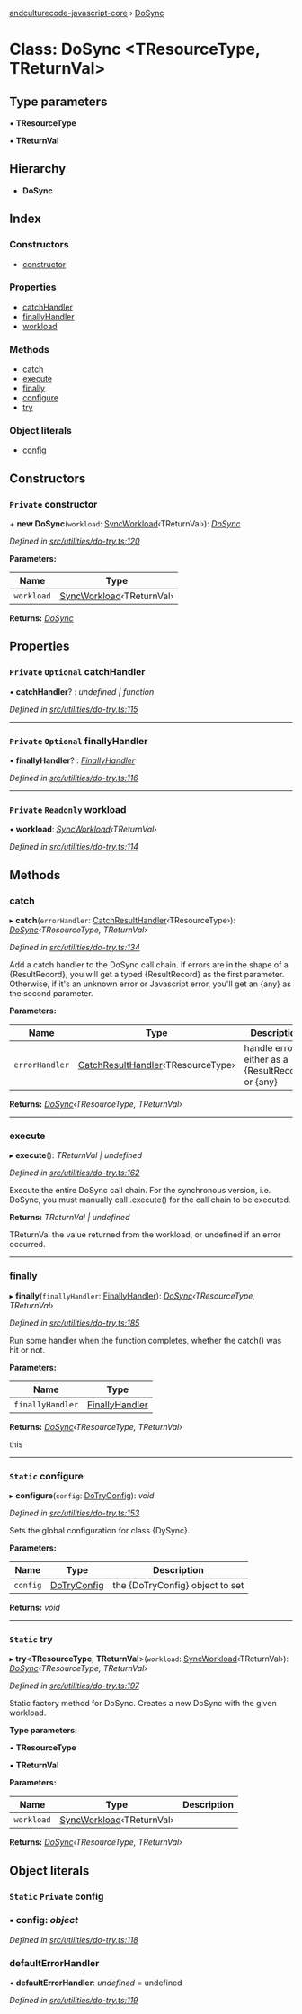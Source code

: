 [andculturecode-javascript-core](../README.md) › [DoSync](dosync.md)

# Class: DoSync <**TResourceType, TReturnVal**>

## Type parameters

▪ **TResourceType**

▪ **TReturnVal**

## Hierarchy

* **DoSync**

## Index

### Constructors

* [constructor](dosync.md#private-constructor)

### Properties

* [catchHandler](dosync.md#private-optional-catchhandler)
* [finallyHandler](dosync.md#private-optional-finallyhandler)
* [workload](dosync.md#private-readonly-workload)

### Methods

* [catch](dosync.md#catch)
* [execute](dosync.md#execute)
* [finally](dosync.md#finally)
* [configure](dosync.md#static-configure)
* [try](dosync.md#static-try)

### Object literals

* [config](dosync.md#static-private-config)

## Constructors

### `Private` constructor

\+ **new DoSync**(`workload`: [SyncWorkload](../README.md#syncworkload)‹TReturnVal›): *[DoSync](dosync.md)*

*Defined in [src/utilities/do-try.ts:120](https://github.com/AndcultureCode/AndcultureCode.JavaScript.Core/blob/beaa8a5/src/utilities/do-try.ts#L120)*

**Parameters:**

Name | Type |
------ | ------ |
`workload` | [SyncWorkload](../README.md#syncworkload)‹TReturnVal› |

**Returns:** *[DoSync](dosync.md)*

## Properties

### `Private` `Optional` catchHandler

• **catchHandler**? : *undefined | function*

*Defined in [src/utilities/do-try.ts:115](https://github.com/AndcultureCode/AndcultureCode.JavaScript.Core/blob/beaa8a5/src/utilities/do-try.ts#L115)*

___

### `Private` `Optional` finallyHandler

• **finallyHandler**? : *[FinallyHandler](../README.md#finallyhandler)*

*Defined in [src/utilities/do-try.ts:116](https://github.com/AndcultureCode/AndcultureCode.JavaScript.Core/blob/beaa8a5/src/utilities/do-try.ts#L116)*

___

### `Private` `Readonly` workload

• **workload**: *[SyncWorkload](../README.md#syncworkload)‹TReturnVal›*

*Defined in [src/utilities/do-try.ts:114](https://github.com/AndcultureCode/AndcultureCode.JavaScript.Core/blob/beaa8a5/src/utilities/do-try.ts#L114)*

## Methods

###  catch

▸ **catch**(`errorHandler`: [CatchResultHandler](../README.md#catchresulthandler)‹TResourceType›): *[DoSync](dosync.md)‹TResourceType, TReturnVal›*

*Defined in [src/utilities/do-try.ts:134](https://github.com/AndcultureCode/AndcultureCode.JavaScript.Core/blob/beaa8a5/src/utilities/do-try.ts#L134)*

Add a catch handler to the DoSync call chain.
If errors are in the shape of a {ResultRecord},
you will get a typed {ResultRecord} as the first parameter.
Otherwise, if it's an unknown error or Javascript error,
you'll get an {any} as the second parameter.

**Parameters:**

Name | Type | Description |
------ | ------ | ------ |
`errorHandler` | [CatchResultHandler](../README.md#catchresulthandler)‹TResourceType› | handle errors, either as a {ResultRecord} or {any}  |

**Returns:** *[DoSync](dosync.md)‹TResourceType, TReturnVal›*

___

###  execute

▸ **execute**(): *TReturnVal | undefined*

*Defined in [src/utilities/do-try.ts:162](https://github.com/AndcultureCode/AndcultureCode.JavaScript.Core/blob/beaa8a5/src/utilities/do-try.ts#L162)*

Execute the entire DoSync call chain. For the synchronous version, i.e. DoSync,
you must manually call .execute() for the call chain to be executed.

**Returns:** *TReturnVal | undefined*

TReturnVal the value returned from the workload, or undefined if an error occurred.

___

###  finally

▸ **finally**(`finallyHandler`: [FinallyHandler](../README.md#finallyhandler)): *[DoSync](dosync.md)‹TResourceType, TReturnVal›*

*Defined in [src/utilities/do-try.ts:185](https://github.com/AndcultureCode/AndcultureCode.JavaScript.Core/blob/beaa8a5/src/utilities/do-try.ts#L185)*

Run some handler when the function completes, whether the
catch() was hit or not.

**Parameters:**

Name | Type |
------ | ------ |
`finallyHandler` | [FinallyHandler](../README.md#finallyhandler) |

**Returns:** *[DoSync](dosync.md)‹TResourceType, TReturnVal›*

this

___

### `Static` configure

▸ **configure**(`config`: [DoTryConfig](../interfaces/dotryconfig.md)): *void*

*Defined in [src/utilities/do-try.ts:153](https://github.com/AndcultureCode/AndcultureCode.JavaScript.Core/blob/beaa8a5/src/utilities/do-try.ts#L153)*

Sets the global configuration for class {DySync}.

**Parameters:**

Name | Type | Description |
------ | ------ | ------ |
`config` | [DoTryConfig](../interfaces/dotryconfig.md) | the {DoTryConfig} object to set  |

**Returns:** *void*

___

### `Static` try

▸ **try**<**TResourceType**, **TReturnVal**>(`workload`: [SyncWorkload](../README.md#syncworkload)‹TReturnVal›): *[DoSync](dosync.md)‹TResourceType, TReturnVal›*

*Defined in [src/utilities/do-try.ts:197](https://github.com/AndcultureCode/AndcultureCode.JavaScript.Core/blob/beaa8a5/src/utilities/do-try.ts#L197)*

Static factory method for DoSync. Creates a new DoSync
with the given workload.

**Type parameters:**

▪ **TResourceType**

▪ **TReturnVal**

**Parameters:**

Name | Type | Description |
------ | ------ | ------ |
`workload` | [SyncWorkload](../README.md#syncworkload)‹TReturnVal› |   |

**Returns:** *[DoSync](dosync.md)‹TResourceType, TReturnVal›*

## Object literals

### `Static` `Private` config

### ▪ **config**: *object*

*Defined in [src/utilities/do-try.ts:118](https://github.com/AndcultureCode/AndcultureCode.JavaScript.Core/blob/beaa8a5/src/utilities/do-try.ts#L118)*

###  defaultErrorHandler

• **defaultErrorHandler**: *undefined* = undefined

*Defined in [src/utilities/do-try.ts:119](https://github.com/AndcultureCode/AndcultureCode.JavaScript.Core/blob/beaa8a5/src/utilities/do-try.ts#L119)*
